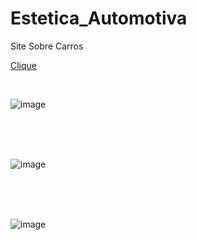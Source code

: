 # Estetica_Automotiva
Site Sobre Carros <br>

<a href="https://joaovitor101.github.io/Estetica_Automotiva/" target="_blank">Clique</a>

<br>

![image](https://github.com/user-attachments/assets/1dd391c7-802c-4d83-b26c-9635b12d658b)


<br>
<br>
<br>

![image](https://github.com/user-attachments/assets/a818a630-56ce-491b-bd3a-a31af15b6508)

<br>
<br>
<br>

![image](https://github.com/user-attachments/assets/2be14045-16ab-40e7-9104-332a5cd359b2)

